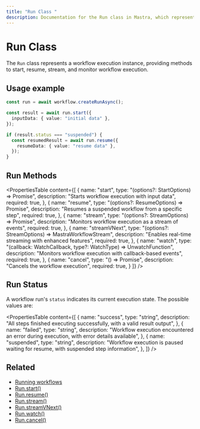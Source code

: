 ```yaml
---
title: "Run Class "
description: Documentation for the Run class in Mastra, which represents a workflow execution instance.
---
```


# Run Class

The `Run` class represents a workflow execution instance, providing methods to start, resume, stream, and monitor workflow execution.

## Usage example

```typescript showLineNumbers copy
const run = await workflow.createRunAsync();

const result = await run.start({
  inputData: { value: "initial data" },
});

if (result.status === "suspended") {
  const resumedResult = await run.resume({
    resumeData: { value: "resume data" },
  });
}
```

## Run Methods

<PropertiesTable
content={[
{
name: "start",
type: "(options?: StartOptions) => Promise<WorkflowResult>",
description: "Starts workflow execution with input data",
required: true,
},
{
name: "resume",
type: "(options?: ResumeOptions) => Promise<WorkflowResult>",
description: "Resumes a suspended workflow from a specific step",
required: true,
},
{
name: "stream",
type: "(options?: StreamOptions) => Promise<StreamResult>",
description: "Monitors workflow execution as a stream of events",
required: true,
},
{
name: "streamVNext",
type: "(options?: StreamOptions) => MastraWorkflowStream",
description: "Enables real-time streaming with enhanced features",
required: true,
},
{
name: "watch",
type: "(callback: WatchCallback, type?: WatchType) => UnwatchFunction",
description: "Monitors workflow execution with callback-based events",
required: true,
},
{
name: "cancel",
type: "() => Promise<void>",
description: "Cancels the workflow execution",
required: true,
}
]}
/>

## Run Status

A workflow run's `status` indicates its current execution state. The possible values are:

<PropertiesTable
content={[
{
name: "success",
type: "string",
description:
"All steps finished executing successfully, with a valid result output",
},
{
name: "failed",
type: "string",
description:
"Workflow execution encountered an error during execution, with error details available",
},
{
name: "suspended",
type: "string",
description:
"Workflow execution is paused waiting for resume, with suspended step information",
},
]}
/>

## Related

- [Running workflows](/docs/examples/workflows/running-workflows)
- [Run.start()](./run-methods/start)
- [Run.resume()](./run-methods/resume)
- [Run.stream()](/docs/reference/streaming/workflows/stream)
- [Run.streamVNext()](/docs/reference/streaming/workflows/streamVNext)
- [Run.watch()](./run-methods/watch)
- [Run.cancel()](./run-methods/cancel)
